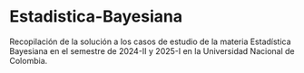 # Estadistica-Bayesiana
Recopilación de la solución a los casos de estudio de la materia Estadística Bayesiana en el semestre de 2024-II y 2025-I en la Universidad Nacional de Colombia.
